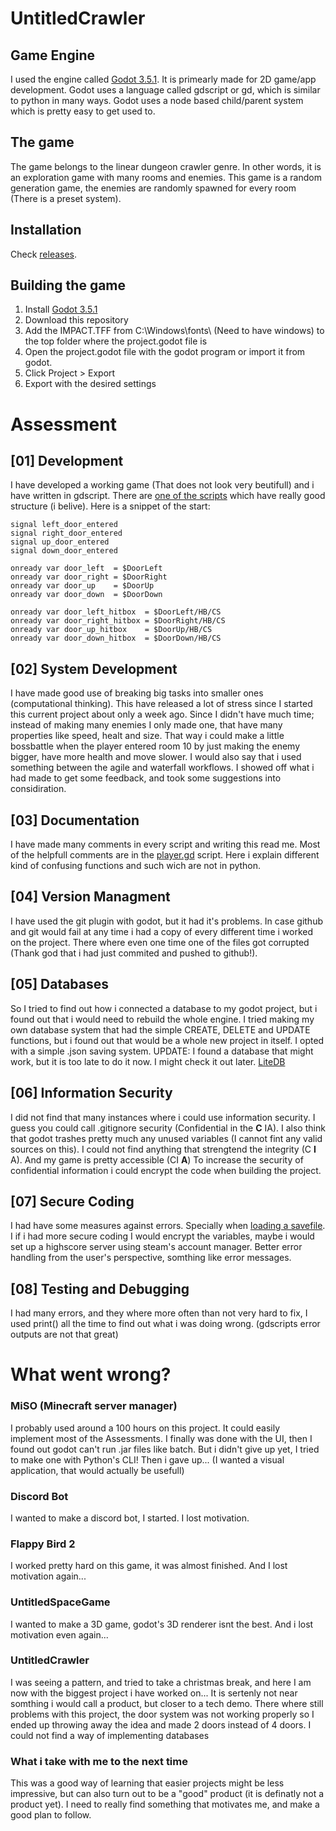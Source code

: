 # UntitledCrawler
## Game Engine
I used the engine called [Godot 3.5.1](https://godotengine.org/article/maintenance-release-godot-3-5-1). It is primearly made for 2D game/app development.
Godot uses a language called gdscript or gd, which is similar to python in many ways. Godot uses a node based child/parent system which is pretty easy to get used to.
## The game
The game belongs to the linear dungeon crawler genre. In other words, it is an exploration game with many rooms and enemies.
This game is a random generation game, the enemies are randomly spawned for every room (There is a preset system).
## Installation
Check [releases](https://github.com/SpyroMF/UntitledCrawler/releases).
## Building the game
1. Install [Godot 3.5.1](https://godotengine.org/article/maintenance-release-godot-3-5-1)
2. Download this repository
3. Add the IMPACT.TFF from C:\Windows\fonts\ (Need to have windows) to the top folder where the project.godot file is
4. Open the project.godot file with the godot program or import it from godot.
5. Click Project > Export
6. Export with the desired settings

# Assessment
## [01] Development
I have developed a working game (That does not look very beutifull) and i have written in gdscript.
There are [one of the scripts](https://github.com/SpyroMF/UntitledCrawler/blob/master/worlds/castle/door/door.gd) which have really good structure (i belive).
Here is a snippet of the start:
```
signal left_door_entered
signal right_door_entered
signal up_door_entered
signal down_door_entered

onready var door_left  = $DoorLeft
onready var door_right = $DoorRight
onready var door_up    = $DoorUp
onready var door_down  = $DoorDown

onready var door_left_hitbox  = $DoorLeft/HB/CS
onready var door_right_hitbox = $DoorRight/HB/CS
onready var door_up_hitbox    = $DoorUp/HB/CS
onready var door_down_hitbox  = $DoorDown/HB/CS
```
## [02] System Development
I have made good use of breaking big tasks into smaller ones (computational thinking). This have released a lot of stress since I started this current project about only a week ago.
Since I didn't have much time; instead of making many enemies I only made one, that have many properties like speed, healt and size. That way i could make a little bossbattle when the player entered room 10 by just making the enemy bigger, have more health and move slower.
I would also say that i used something between the agile and waterfall workflows. I showed off what i had made to get some feedback, and took some suggestions into considiration.
## [03] Documentation
I have made many comments in every script and writing this read me. Most of the helpfull comments are in the [player.gd](https://github.com/SpyroMF/UntitledCrawler/blob/master/player/player.gd) script. Here i explain different kind of confusing functions and such wich are not in python.
## [04] Version Managment
I have used the git plugin with godot, but it had it's problems. In case github and git would fail at any time i had a copy of every different time i worked on the project. There where even one time one of the files got corrupted (Thank god that i had just commited and pushed to github!).
## [05] Databases
So I tried to find out how i connected a database to my godot project, but i found out that i would need to rebuild the whole engine. I tried making my own database system that had the simple CREATE, DELETE and UPDATE functions, but i found out that would be a whole new project in itself.
I opted with a simple .json saving system.
UPDATE: I found a database that might work, but it is too late to do it now. I might check it out later. [LiteDB](http://www.litedb.org/)
## [06] Information Security
I did not find that many instances where i could use information security. I guess you could call .gitignore security (Confidential in the **C** IA). I also think that godot trashes pretty much any unused variables (I cannot fint any valid sources on this). I could not find anything that strengtend the integrity (C **I** A). And my game is pretty accessible (CI **A**)
To increase the security of confidential information i could encrypt the code when building the project.
## [07] Secure Coding
I had have some measures against errors. Specially when [loading a savefile](https://github.com/SpyroMF/UntitledCrawler/blob/master/game.gd).
I if i had more secure coding I would encrypt the variables, maybe i would set up a highscore server using steam's account manager. Better error handling from the user's perspective, somthing like error messages.
## [08] Testing and Debugging
I had many errors, and they where more often than not very hard to fix, I used print() all the time to find out what i was doing wrong. (gdscripts error outputs are not that great)

# What went wrong?
### MiSO (Minecraft server manager)
I probably used around a 100 hours on this project. It could easily implement most of the Assessments. I finally was done with the UI, then I found out godot can't run .jar files like batch. But i didn't give up yet, I tried to make one with Python's CLI! Then i gave up... (I wanted a visual application, that would actually be usefull)
### Discord Bot
I wanted to make a discord bot, I started. I lost motivation.
### Flappy Bird 2
I worked pretty hard on this game, it was almost finished. And I lost motivation again...
### UntitledSpaceGame
I wanted to make a 3D game, godot's 3D renderer isnt the best. And i lost motivation even again...
### UntitledCrawler
I was seeing a pattern, and tried to take a christmas break, and here I am now with the biggest project i have worked on... It is sertenly not near somthing i would call a product, but closer to a tech demo.
There where still problems with this project, the door system was not working properly so I ended up throwing away the idea and made 2 doors instead of 4 doors. I could not find a way of implementing databases

### What i take with me to the next time
This was a good way of learning that easier projects might be less impressive, but can also turn out to be a "good" product (it is definatly not a product yet). I need to really find something that motivates me, and make a good plan to follow.
